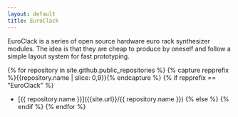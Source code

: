 ```yaml
---
layout: default
title: EuroClack
---
```


EuroClack is a series of open source hardware euro rack synthesizer modules. The idea is that they are cheap to produce by oneself and follow a simple layout system for fast prototyping.


{% for repository in site.github.public_repositories %}
{% capture repprefix %}{{repository.name | slice: 0,9}}{% endcapture %}
{% if repprefix == "EuroClack" %}
* [{{ repository.name }}]({{site.url}}/{{ repository.name }})
{% else %}
{% endif %}
{% endfor %}
